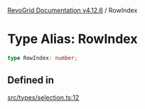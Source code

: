 [RevoGrid Documentation v4.12.6](README.md) / RowIndex

# Type Alias: RowIndex

```ts
type RowIndex: number;
```

## Defined in

[src/types/selection.ts:12](https://github.com/revolist/revogrid/blob/293c9e1b6198b802a0690dc2e0b9faebd722e77f/src/types/selection.ts#L12)
